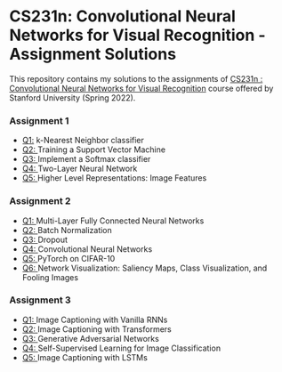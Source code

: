 # CS231n: Convolutional Neural Networks for Visual Recognition - Assignment Solutions

This repository contains my solutions to the assignments of [CS231n : Convolutional Neural Networks for Visual Recognition](https://cs231n.stanford.edu/2022/) course offered by Stanford University (Spring 2022).


### Assignment 1

- [Q1:](https://github.com/AmirhosseinKoochakian2003/CS231n/blob/master/assignment1/knn.ipynb) k-Nearest Neighbor classifier
- [Q2: ](https://github.com/AmirhosseinKoochakian2003/CS231n/blob/master/assignment1/svm.ipynb) Training a Support Vector Machine
- [Q3: ](https://github.com/AmirhosseinKoochakian2003/CS231n/blob/master/assignment1/softmax.ipynb) Implement a Softmax classifier
- [Q4: ](https://github.com/AmirhosseinKoochakian2003/CS231n/blob/master/assignment1/two_layer_net.ipynb) Two-Layer Neural Network
- [Q5: ](https://github.com/AmirhosseinKoochakian2003/CS231n/blob/master/assignment1/features.ipynb) Higher Level Representations: Image Features

### Assignment 2

- [Q1: ](https://github.com/AmirhosseinKoochakian2003/CS231n/blob/master/assignment2/FullyConnectedNets.ipynb) Multi-Layer Fully Connected Neural Networks
- [Q2: ](https://github.com/AmirhosseinKoochakian2003/CS231n/blob/master/assignment2/BatchNormalization.ipynb) Batch Normalization
- [Q3: ](https://github.com/AmirhosseinKoochakian2003/CS231n/blob/master/assignment2/Dropout.ipynb) Dropout
- [Q4: ](https://github.com/AmirhosseinKoochakian2003/CS231n/blob/master/assignment2/ConvolutionalNetworks.ipynb) Convolutional Neural Networks
- [Q5: ](https://github.com/AmirhosseinKoochakian2003/CS231n/blob/master/assignment2/PyTorch.ipynb) PyTorch on CIFAR-10
- [Q6: ](https://github.com/AmirhosseinKoochakian2003/CS231n/blob/master/assignment2/Network_Visualization.ipynb) Network Visualization: Saliency Maps, Class Visualization, and Fooling Images

### Assignment 3

- [Q1: ](https://github.com/AmirhosseinKoochakian2003/CS231n/blob/master/assignment3/RNN_Captioning.ipynb)  Image Captioning with Vanilla RNNs
- [Q2: ](https://github.com/AmirhosseinKoochakian2003/CS231n/blob/master/assignment3/Transformer_Captioning.ipynb) Image Captioning with Transformers
- [Q3: ](https://github.com/AmirhosseinKoochakian2003/CS231n/blob/master/assignment3/Generative_Adversarial_Networks.ipynb) Generative Adversarial Networks
- [Q4: ](https://github.com/AmirhosseinKoochakian2003/CS231n/blob/master/assignment3/Self_Supervised_Learning.ipynb) Self-Supervised Learning for Image Classification
- [Q5: ](https://github.com/AmirhosseinKoochakian2003/CS231n/blob/master/assignment3/LSTM_Captioning.ipynb) Image Captioning with LSTMs
